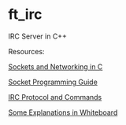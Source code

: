 # ft_irc

IRC Server in C++

Resources:

[Sockets and Networking in C](https://www.csd.uoc.gr/~hy556/material/tutorials/cs556-3rd-tutorial.pdf)

[Socket Programming Guide](https://beej.us/guide/bgnet/html/split-wide/index.html)

[IRC Protocol and Commands](https://modern.ircdocs.horse/)

[Some Explanations in Whiteboard](https://miro.com/app/board/uXjVMFuYfyA=/?share_link_id=256377652862)
